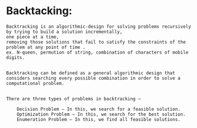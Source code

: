 

# Backtacking:

    Backtracking is an algorithmic-design for solving problems recursively by trying to build a solution incrementally,
    one piece at a time,
    removing those solutions that fail to satisfy the constraints of the problem at any point of time .
    ex. N-queen, permution of string, combination of characters of mobile digits.


    Backtracking can be defined as a general algorithmic design that considers searching every possible combination in order to solve a computational problem.


    There are three types of problems in backtracking –

        Decision Problem – In this, we search for a feasible solution.
        Optimization Problem – In this, we search for the best solution.
        Enumeration Problem – In this, we find all feasible solutions.

